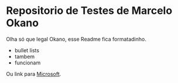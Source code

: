 # Repositorio de Testes de Marcelo Okano

Olha só que legal Okano, esse Readme fica formatadinho.

- bullet lists
- tambem
- funcionam

Ou link para [Microsoft](http://www.microsoft.com).

